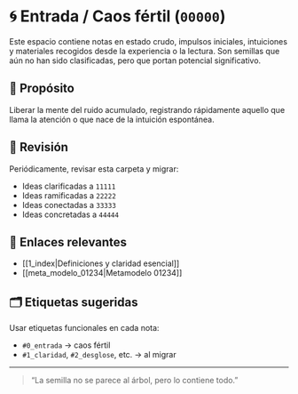 # 🌀 Entrada / Caos fértil (`00000`)

Este espacio contiene notas en estado crudo, impulsos iniciales, intuiciones y materiales recogidos desde la experiencia o la lectura. Son semillas que aún no han sido clasificadas, pero que portan potencial significativo.

## 🌱 Propósito
Liberar la mente del ruido acumulado, registrando rápidamente aquello que llama la atención o que nace de la intuición espontánea.

## 🧭 Revisión
Periódicamente, revisar esta carpeta y migrar:
- Ideas clarificadas a `11111`
- Ideas ramificadas a `22222`
- Ideas conectadas a `33333`
- Ideas concretadas a `44444`

## 📎 Enlaces relevantes
- [[1_index|Definiciones y claridad esencial]]
- [[meta_modelo_01234|Metamodelo 01234]]

## 🗂 Etiquetas sugeridas
Usar etiquetas funcionales en cada nota:
- `#0_entrada` → caos fértil
- `#1_claridad`, `#2_desglose`, etc. → al migrar

---

> “La semilla no se parece al árbol, pero lo contiene todo.”